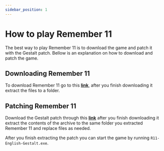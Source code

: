 ```yaml
---
sidebar_position: 1
---
```


# How to play Remember 11

The best way to play Remember 11 is to download the game and patch it with the Gestalt patch. Bellow is an explanation on how to download and patch the game.

## Downloading Remember 11

To download Remember 11 go to this **[link](https://dggwv1n7k10fk.cloudfront.net/Remember_11_The_Age_of_Infinity_Win_Preinstalled_JP.EN.zip)**, after you finish downloading it extract the files to a folder.

## Patching Remember 11

Download the Gestalt patch through this **[link](https://dggwv1n7k10fk.cloudfront.net/R11-Gestalt-v1.2.1.zip)** after you finish downloading it extract the contents of the archive to the same folder you extracted Remember 11 and replace files as needed.

After you finish extracting the patch you can start the game by running `R11-English-Gestalt.exe`.
